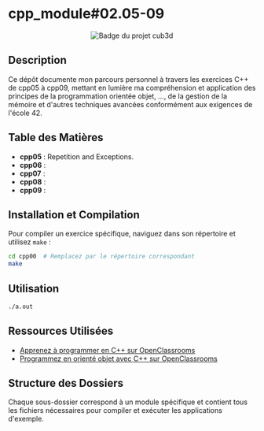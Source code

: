 # cpp_module#02.05-09
<div align="center">
  <img src="https://raw.githubusercontent.com/ayogun/42-project-badges/main/badges/cppe.png?raw=true" alt="Badge du projet cub3d">
</div>

## Description
Ce dépôt documente mon parcours personnel à travers les exercices C++ de cpp05 à cpp09, mettant en lumière ma compréhension et application des principes de la programmation orientée objet, ..., de la gestion de la mémoire et d'autres techniques avancées conformément aux exigences de l'école 42.

## Table des Matières
- **cpp05** : Repetition and Exceptions.
- **cpp06** : 
- **cpp07** : 
- **cpp08** : 
- **cpp09** : 

## Installation et Compilation
Pour compiler un exercice spécifique, naviguez dans son répertoire et utilisez `make` :
```bash
cd cpp00  # Remplacez par le répertoire correspondant
make
```

## Utilisation
```bash
./a.out
```

## Ressources Utilisées
- [Apprenez à programmer en C++ sur OpenClassrooms](https://openclassrooms.com/fr/courses/1894236-apprenez-a-programmer-en-c)
- [Programmez en orienté objet avec C++ sur OpenClassrooms](https://openclassrooms.com/fr/courses/7137751-programmez-en-oriente-objet-avec-c)


## Structure des Dossiers
Chaque sous-dossier correspond à un module spécifique et contient tous les fichiers nécessaires pour compiler et exécuter les applications d'exemple.

